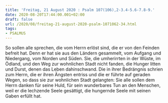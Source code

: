 ```yaml
---
title: 'Freitag, 21 August 2020 : Psalm 107(106),2-3.4-5.6-7.8-9.'
date: 2020-08-20T17:44:00.001+02:00
draft: false
url: /2020/08/freitag-21-august-2020-psalm-1071062-34.html
tags: 
- PSALMUS
---
```


So sollen alle sprechen, die vom Herrn erlöst sind, die er von den Feinden befreit hat. Denn er hat sie aus den Ländern gesammelt, vom Aufgang und Niedergang, vom Norden und Süden. Sie, die umherirrten in der Wüste, im Ödland, und den Weg zur wohnlichen Stadt nicht fanden, die Hunger litten und Durst, denen das Leben dahinschwand. Die in ihrer Bedrängnis schrien zum Herrn, die er ihren Ängsten entriss und die er führte auf geraden Wegen, so dass sie zur wohnlichen Stadt gelangten: Sie alle sollen dem Herrn danken für seine Huld, für sein wunderbares Tun an den Menschen, weil er die lechzende Seele gesättigt, die hungernde Seele mit seinen Gaben erfüllt hat.